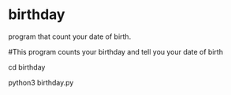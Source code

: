 # birthday
program that count your date of birth.


#This program counts your birthday and tell you your date of birth

cd birthday

python3 birthday.py

